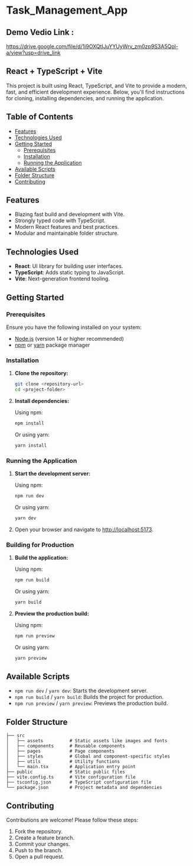 # Task_Management_App

## Demo Vedio Link : 
https://drive.google.com/file/d/1i9OXQtIJuYYUyWrv_zm0zp9S3A5Qpl-a/view?usp=drive_link

## React + TypeScript + Vite

This project is built using React, TypeScript, and Vite to provide a modern, fast, and efficient development experience. Below, you'll find instructions for cloning, installing dependencies, and running the application.

## Table of Contents

- [Features](#features)
- [Technologies Used](#technologies-used)
- [Getting Started](#getting-started)
  - [Prerequisites](#prerequisites)
  - [Installation](#installation)
  - [Running the Application](#running-the-application)
- [Available Scripts](#available-scripts)
- [Folder Structure](#folder-structure)
- [Contributing](#contributing)

## Features

- Blazing fast build and development with Vite.
- Strongly typed code with TypeScript.
- Modern React features and best practices.
- Modular and maintainable folder structure.

## Technologies Used

- **React**: UI library for building user interfaces.
- **TypeScript**: Adds static typing to JavaScript.
- **Vite**: Next-generation frontend tooling.

## Getting Started

### Prerequisites

Ensure you have the following installed on your system:

- [Node.js](https://nodejs.org/) (version 14 or higher recommended)
- [npm](https://www.npmjs.com/) or [yarn](https://yarnpkg.com/) package manager

### Installation

1. **Clone the repository:**

   ```bash
   git clone <repository-url>
   cd <project-folder>
   ```

2. **Install dependencies:**

   Using npm:

   ```bash
   npm install
   ```

   Or using yarn:

   ```bash
   yarn install
   ```

### Running the Application

1. **Start the development server:**

   Using npm:

   ```bash
   npm run dev
   ```

   Or using yarn:

   ```bash
   yarn dev
   ```

2. Open your browser and navigate to [http://localhost:5173](http://localhost:5173).

### Building for Production

1. **Build the application:**

   Using npm:

   ```bash
   npm run build
   ```

   Or using yarn:

   ```bash
   yarn build
   ```

2. **Preview the production build:**

   Using npm:

   ```bash
   npm run preview
   ```

   Or using yarn:

   ```bash
   yarn preview
   ```

## Available Scripts

- `npm run dev` / `yarn dev`: Starts the development server.
- `npm run build` / `yarn build`: Builds the project for production.
- `npm run preview` / `yarn preview`: Previews the production build.

## Folder Structure

```
├── src
│   ├── assets          # Static assets like images and fonts
│   ├── components      # Reusable components
│   ├── pages           # Page components
│   ├── styles          # Global and component-specific styles
│   ├── utils           # Utility functions
│   └── main.tsx        # Application entry point
├── public              # Static public files
├── vite.config.ts      # Vite configuration file
├── tsconfig.json       # TypeScript configuration file
└── package.json        # Project metadata and dependencies
```

## Contributing

Contributions are welcome! Please follow these steps:

1. Fork the repository.
2. Create a feature branch.
3. Commit your changes.
4. Push to the branch.
5. Open a pull request.
